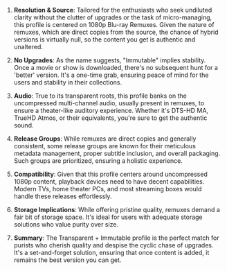 1. **Resolution & Source**: Tailored for the enthusiasts who seek undiluted clarity without the clutter of upgrades or the task of micro-managing, this profile is centered on 1080p Blu-ray Remuxes. Given the nature of remuxes, which are direct copies from the source, the chance of hybrid versions is virtually null, so the content you get is authentic and unaltered.

2. **No Upgrades**: As the name suggests, "Immutable" implies stability. Once a movie or show is downloaded, there's no subsequent hunt for a 'better' version. It's a one-time grab, ensuring peace of mind for the users and stability in their collections.

3. **Audio**: True to its transparent roots, this profile banks on the uncompressed multi-channel audio, usually present in remuxes, to ensure a theater-like auditory experience. Whether it's DTS-HD MA, TrueHD Atmos, or their equivalents, you're sure to get the authentic sound.

4. **Release Groups**: While remuxes are direct copies and generally consistent, some release groups are known for their meticulous metadata management, proper subtitle inclusion, and overall packaging. Such groups are prioritized, ensuring a holistic experience.

5. **Compatibility**: Given that this profile centers around uncompressed 1080p content, playback devices need to have decent capabilities. Modern TVs, home theater PCs, and most streaming boxes would handle these releases effortlessly.

6. **Storage Implications**: While offering pristine quality, remuxes demand a fair bit of storage space. It's ideal for users with adequate storage solutions who value purity over size.

7. **Summary**: The Transparent + Immutable profile is the perfect match for purists who cherish quality and despise the cyclic chase of upgrades. It's a set-and-forget solution, ensuring that once content is added, it remains the best version you can get.
